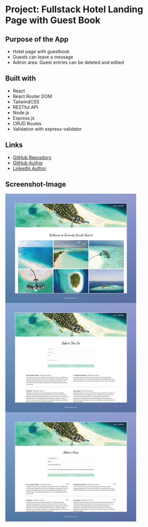 # Project: Fullstack Hotel Landing Page with Guest Book

## Purpose of the App

- Hotel page with guestbook
- Guests can leave a message
- Admin area: Guest entries can be deleted and edited

## Built with

- React
- React Router DOM
- TailwindCSS
- RESTful API
- Node.js
- Express.js
- CRUD Routes
- Validation with express-validator

## Links

- [GitHub Repository](https://github.com/thomaserdmenger/Guestbook-Fullstack)
- [GitHub Author](https://github.com/thomaserdmenger)
- [LinkedIn Author](https://www.linkedin.com/in/thomaserdmenger/)

## Screenshot-Image

![](./frontend/public/images/screenshot.png)
